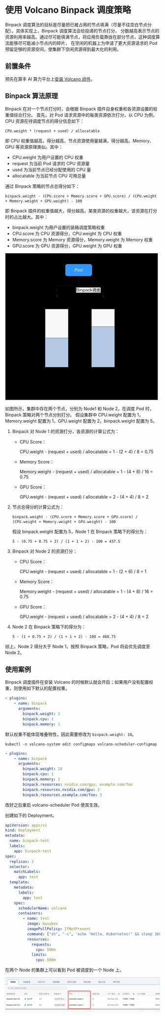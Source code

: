 # 使用 Volcano Binpack 调度策略

Binpack 调度算法的目标是尽量把已被占用的节点填满（尽量不往空白节点分配）。具体实现上，Binpack 调度算法会给投递的节点打分，
分数越高表示节点的资源利用率越高。通过尽可能填满节点，将应用负载靠拢在部分节点，这种调度算法能够尽可能减小节点内的碎片，
在空闲的机器上为申请了更大资源请求的 Pod 预留足够的资源空间，使集群下空闲资源得到最大化的利用。

## 前置条件

预先在算丰 AI 算力平台上[安装 Volcano 组件](./volcano_user_guide.md)。

## Binpack 算法原理

Binpack 在对一个节点打分时，会根据 Binpack 插件自身权重和各资源设置的权重值综合打分。
首先，对 Pod 请求资源中的每类资源依次打分，以 CPU 为例，CPU 资源在待调度节点的得分信息如下：

```
CPU.weight * (request + used) / allocatable
```

即 CPU 权重值越高，得分越高，节点资源使用量越满，得分越高。Memory、GPU 等资源原理类似。其中：

- CPU.weight 为用户设置的 CPU 权重
- request 为当前 Pod 请求的 CPU 资源量
- used 为当前节点已经分配使用的 CPU 量
- allocatable 为当前节点 CPU 可用总量

通过 Binpack 策略的节点总得分如下：

```
binpack.weight - (CPU.score + Memory.score + GPU.score) / (CPU.weight + Memory.weight + GPU.weight) - 100
```

即 Binpack 插件的权重值越大，得分越高，某类资源的权重越大，该资源在打分时的占比越大。其中：

- binpack.weight 为用户设置的装箱调度策略权重
- CPU.score 为 CPU 资源得分，CPU.weight 为 CPU 权重
- Memory.score 为 Memory 资源得分，Memory.weight 为 Memory 权重
- GPU.score 为 GPU 资源得分，GPU.weight 为 GPU 权重

![原理](../images/volcano-binpack1.png)

如图所示，集群中存在两个节点，分别为 Node1 和 Node 2，在调度 Pod 时，Binpack 策略对两个节点分别打分。
假设集群中 CPU.weight 配置为 1，Memory.weight 配置为 1，GPU.weight 配置为 2，binpack.weight 配置为 5。

1. Binpack 对 Node 1 的资源打分，各资源的计算公式为：

    - CPU Score：
    
        CPU.weight - (request + used) / allocatable = 1 - (2 + 4) / 8 = 0.75

    - Memory Score：
    
        Memory.weight - (request + used) / allocatable = 1 - (4 + 8) / 16 = 0.75

    - GPU Score：
    
        GPU.weight - (request + used) / allocatable = 2 - (4 + 4) / 8 = 2

1. 节点总得分的计算公式为：

    ```
    binpack.weight - (CPU.score + Memory.score + GPU.score) / (CPU.weight + Memory.weight + GPU.weight) - 100
    ```

    假设 binpack.weight 配置为 5，Node 1 在 Binpack 策略下的得分为：
    
    ```
    5 - (0.75 + 0.75 + 2) / (1 + 1 + 2) - 100 = 437.5
    ```

1. Binpack 对 Node 2 的资源打分：

    - CPU Score：
   
        CPU.weight - (request + used) / allocatable = 1 - (2 + 6) / 8 = 1

    - Memory Score：
   
        Memory.weight - (request + used) / allocatable = 1 - (4 + 8) / 16 = 0.75

    - GPU Score：
   
        GPU.weight - (request + used) / allocatable = 2 - (4 + 4) / 8 = 2

1. Node 2 在 Binpack 策略下的得分为：

    ```
    5 - (1 + 0.75 + 2) / (1 + 1 + 2) - 100 = 468.75
    ```

综上，Node 2 得分大于 Node 1，按照 Binpack 策略，Pod 将会优先调度至 Node 2。

## 使用案例

Binpack 调度插件在安装 Volcano 的时候默认就会开启；如果用户没有配置权重，则使用如下默认的配置权重。

```yaml
- plugins:
    - name: binpack
      arguments:
        binpack.weight: 1
        binpack.cpu: 1
        binpack.memory: 1
```

默认权重不能体现堆叠特性，因此需要修改为 `binpack.weight: 10`。

```shell
kubectl -n volcano-system edit configmaps volcano-scheduler-configmap
```

```yaml
- plugins:
    - name: binpack
      arguments:
        binpack.weight: 10
        binpack.cpu: 1
        binpack.memory: 1
        binpack.resources: nvidia.com/gpu, example.com/foo
        binpack.resources.nvidia.com/gpu: 2
        binpack.resources.example.com/foo: 3
```

改好之后重启 volcano-scheduler Pod 使其生效。

创建如下的 Deployment。

```yaml
apiVersion: apps/v1
kind: Deployment
metadata:
  name: binpack-test
  labels:
    app: binpack-test
spec:
  replicas: 2
  selector:
    matchLabels:
      app: test
  template:
    metadata:
      labels:
        app: test
    spec:
      schedulerName: volcano
      containers:
        - name: test
          image: busybox
          imagePullPolicy: IfNotPresent
          command: ["sh", "-c", 'echo "Hello, Kubernetes!" && sleep 3600']
          resources:
            requests:
              cpu: 500m
            limits:
              cpu: 500m
```

在两个 Node 的集群上可以看到 Pod 被调度到一个 Node 上。

![结果](../images/volcano-binpacknode.png)
